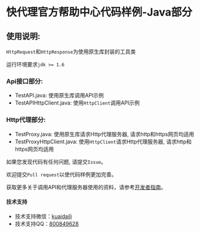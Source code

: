 # 快代理官方帮助中心代码样例-Java部分

## 使用说明:
`HttpRequest`和`HttpResponse`为使用原生库封装的工具类

运行环境要求`jdk >= 1.6`

### Api接口部分:
* TestAPI.java: 使用原生库调用API示例
* TestAPIHttpClient.java: 使用`HttpClient`调用API示例

### Http代理部分:
* TestProxy.java: 使用原生库请求Http代理服务器, 请求http和https网页均适用
* TestProxyHttpClient.java: 使用`HttpClient`请求Http代理服务器, 请求http和https网页均适用

如果您发现代码有任何问题, 请提交`Issue`。

欢迎提交`Pull request`以使代码样例更加完善。

获取更多关于调用API和代理服务器使用的资料，请参考[开发者指南](https://help.kuaidaili.com/dev/api/)。

#### 技术支持

* 技术支持微信：<a href="https://img.kuaidaili.com/img/service_wx.jpg">kuaidaili</a>
* 技术支持QQ：<a href="http://q.url.cn/CDksXo?_type=wpa&qidian=true">800849628</a>
